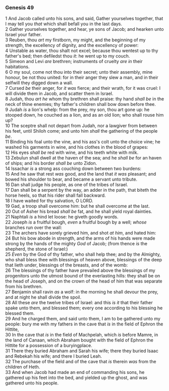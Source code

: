 ### Genesis 49

1 And Jacob called unto his sons, and said, Gather yourselves together, that I may tell you *that* which shall befall you in the last days.  
2 Gather yourselves together, and hear, ye sons of Jacob; and hearken unto Israel your father.  
3 Reuben, thou *art* my firstborn, my might, and the beginning of my strength, the excellency of dignity, and the excellency of power:  
4 Unstable as water, thou shalt not excel; because thou wentest up to thy father's bed; then defiledst thou *it*: he went up to my couch.  
5 Simeon and Levi *are* brethren; instruments of cruelty *are in* their habitations.  
6 O my soul, come not thou into their secret; unto their assembly, mine honour, be not thou united: for in their anger they slew a man, and in their selfwill they digged down a wall.  
7 Cursed *be* their anger, for *it was* fierce; and their wrath, for it was cruel: I will divide them in Jacob, and scatter them in Israel.  
8 Judah, thou *art he* whom thy brethren shall praise: thy hand *shall be* in the neck of thine enemies; thy father's children shall bow down before thee.  
9 Judah *is* a lion's whelp: from the prey, my son, thou art gone up: he stooped down, he couched as a lion, and as an old lion; who shall rouse him up?  
10 The sceptre shall not depart from Judah, nor a lawgiver from between his feet, until Shiloh come; and unto him *shall* the gathering of the people *be*.  
11 Binding his foal unto the vine, and his ass's colt unto the choice vine; he washed his garments in wine, and his clothes in the blood of grapes:  
12 His eyes *shall be* red with wine, and his teeth white with milk.  
13 Zebulun shall dwell at the haven of the sea; and he *shall be* for an haven of ships; and his border *shall be* unto Zidon.  
14 Issachar *is* a strong ass couching down between two burdens:  
15 And he saw that rest *was* good, and the land that *it was* pleasant; and bowed his shoulder to bear, and became a servant unto tribute.  
16 Dan shall judge his people, as one of the tribes of Israel.  
17 Dan shall be a serpent by the way, an adder in the path, that biteth the horse heels, so that his rider shall fall backward.  
18 I have waited for thy salvation, O LORD.  
19 Gad, a troop shall overcome him: but he shall overcome at the last.  
20 Out of Asher his bread *shall be* fat, and he shall yield royal dainties.  
21 Naphtali *is* a hind let loose: he giveth goodly words.  
22 Joseph *is* a fruitful bough, *even* a fruitful bough by a well; *whose* branches run over the wall:  
23 The archers have sorely grieved him, and shot *at him*, and hated him:  
24 But his bow abode in strength, and the arms of his hands were made strong by the hands of the mighty *God* of Jacob; (from thence *is* the shepherd, the stone of Israel:)  
25 *Even* by the God of thy father, who shall help thee; and by the Almighty, who shall bless thee with blessings of heaven above, blessings of the deep that lieth under, blessings of the breasts, and of the womb:  
26 The blessings of thy father have prevailed above the blessings of my progenitors unto the utmost bound of the everlasting hills: they shall be on the head of Joseph, and on the crown of the head of him that was separate from his brethren.  
27 Benjamin shall ravin *as* a wolf: in the morning he shall devour the prey, and at night he shall divide the spoil.  
28 All these *are* the twelve tribes of Israel: and this *is it* that their father spake unto them, and blessed them; every one according to his blessing he blessed them.  
29 And he charged them, and said unto them, I am to be gathered unto my people: bury me with my fathers in the cave that *is* in the field of Ephron the Hittite,  
30 In the cave that *is* in the field of Machpelah, which *is* before Mamre, in the land of Canaan, which Abraham bought with the field of Ephron the Hittite for a possession of a buryingplace.  
31 There they buried Abraham and Sarah his wife; there they buried Isaac and Rebekah his wife; and there I buried Leah.  
32 The purchase of the field and of the cave that *is* therein *was* from the children of Heth.  
33 And when Jacob had made an end of commanding his sons, he gathered up his feet into the bed, and yielded up the ghost, and was gathered unto his people.  
